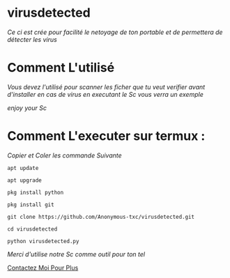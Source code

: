 # virusdetected
*Ce ci est crée pour facilité le netoyage de ton portable et de permettera de détecter les virus*



# Comment L'utilisé
*Vous devez l'utilisé pour scanner les ficher que tu veut verifier  avant d'installer en cas de virus en executant le Sc vous verra un exemple*

*_enjoy your Sc_*



# Comment L'executer sur termux :
*Copier et Coler les commande Suivante* 
```
apt update 

apt upgrade

pkg install python 

pkg install git

git clone https://github.com/Anonymous-txc/virusdetected.git

cd virusdetected

python virusdetected.py
```

*Merci d'utilise notre Sc comme outil pour ton tel*

<a href="https://wa.me/qr/WJRSVT4FC2VOF1">Contactez Moi Pour Plus</a>





